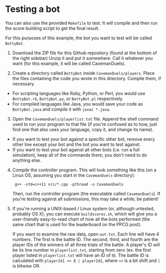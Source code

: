 # Testing a bot

You can also use the provided `Makefile` to test. It will compile and then run the score building script to get the final result.

For this purposes of this example, the bot you want to test will be called `BottyBot`.

1. Download the ZIP file for this Github repository (found at the bottom of the right sidebar) Unzip it and put it somewhere. Call it whatever you want (for this example, it will be called CavemanDuels).

2. Create a directory called `BottyBot` inside `CavemanDuels/players`. Place the files containing the code you wrote in this directory. Compile them, if necessary.
 - For scripting languages like Ruby, Python, or Perl, you would use `BottyBot.rb`, `BottyBot.py`, or `BottyBot.pl` respectively.
 - For compiled languages like Java, you would save your code as `BottyBot.java` and compile it with `javac *.java`.
 
3. Open the `CavemanDuels/playerlist.txt` file. Append the shell command used to run your program to that file (if you're confused as to how, just find one that also uses your language, copy it, and change its name).
 - If you want to test your bot against a specific other bot, remove every other line except your bot and the bot you want to test against.
 - If you want to test your bot against all other bots (i.e. run a full simulation), keep all of the commands there; you don't need to do anything else.

4. Compile the controller program. This will look something like this (on a Linux OS, assuming you start in the `CavemanDuels` directory):

        g++ -std=c++11 src/*.cpp -pthread -o CavemanDuels

    Then, run the controller program (the executable called `CavemanDuels`). If you're testing against all submissions, this may take a while; be patient!

5. If you're running a UNIX-based / Linux system (or, although untested, probably OS X), you can execute `buildscores.sh`, which will give you a user-friendly easy-to-read chart of how all the bots performed (the same chart that is used for the leaderboard on the PPCG post).

    If you want to examine the raw data, open `out.txt`. Each line will have 4 numbers. The first is the battle ID. The second, third, and fourth are the player IDs of the winners of all three trials of the battle. A player's ID will be its line number in `playerlist.txt`, starting from zero (ex. the first player listed in `playerlist.txt` will have an ID of `0`). The battle ID is calculated with `playerId1 << 8 | playerId2`, where `<<` is a bit shift and `|` is bitwise OR.
